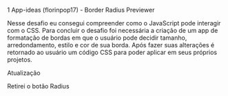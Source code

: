 1 App-ideas (florinpop17) - Border Radius Previewer

Nesse desafio eu consegui compreender como o JavaScript pode interagir com o CSS. Para concluir o desafio foi necessária a criação de um app de formatação de bordas em que o usuário pode decidir tamanho, arredondamento, estilo e cor de sua borda. Após fazer suas alterações é retornado ao usuário um código CSS para poder aplicar em seus próprios projetos.

Atualização

Retirei o botão Radius